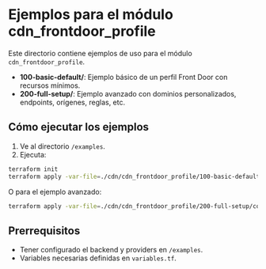 # Ejemplos para el módulo cdn_frontdoor_profile

Este directorio contiene ejemplos de uso para el módulo `cdn_frontdoor_profile`.

- **100-basic-default/**: Ejemplo básico de un perfil Front Door con recursos mínimos.
- **200-full-setup/**: Ejemplo avanzado con dominios personalizados, endpoints, orígenes, reglas, etc.

## Cómo ejecutar los ejemplos

1. Ve al directorio `/examples`.
2. Ejecuta:

```bash
terraform init
terraform apply -var-file=./cdn/cdn_frontdoor_profile/100-basic-default/configuration.tfvars
```

O para el ejemplo avanzado:

```bash
terraform apply -var-file=./cdn/cdn_frontdoor_profile/200-full-setup/configuration.tfvars
```

## Prerrequisitos
- Tener configurado el backend y providers en `/examples`.
- Variables necesarias definidas en `variables.tf`.
